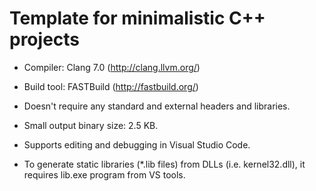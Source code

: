 # Template for minimalistic C++ projects

- Compiler: Clang 7.0 (http://clang.llvm.org/)
- Build tool: FASTBuild (http://fastbuild.org/)
- Doesn't require any standard and external headers and libraries.
- Small output binary size: 2.5 KB.
- Supports editing and debugging in Visual Studio Code.

- To generate static libraries (*.lib files) from DLLs (i.e. kernel32.dll), 
  it requires lib.exe program from VS tools.
